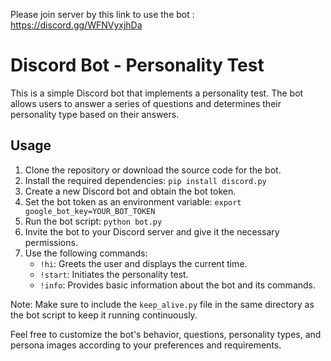  Please join server by this link to use the bot : https://discord.gg/WFNVyxjhDa
# Discord Bot - Personality Test

This is a simple Discord bot that implements a personality test. The bot allows users to answer a series of questions and determines their personality type based on their answers.

## Usage
1. Clone the repository or download the source code for the bot.
2. Install the required dependencies: `pip install discord.py`
3. Create a new Discord bot and obtain the bot token.
4. Set the bot token as an environment variable: `export google_bot_key=YOUR_BOT_TOKEN`
5. Run the bot script: `python bot.py`
6. Invite the bot to your Discord server and give it the necessary permissions.
7. Use the following commands:
   - `!hi`: Greets the user and displays the current time.
   - `!start`: Initiates the personality test.
   - `!info`: Provides basic information about the bot and its commands.

Note: Make sure to include the `keep_alive.py` file in the same directory as the bot script to keep it running continuously.

Feel free to customize the bot's behavior, questions, personality types, and persona images according to your preferences and requirements.